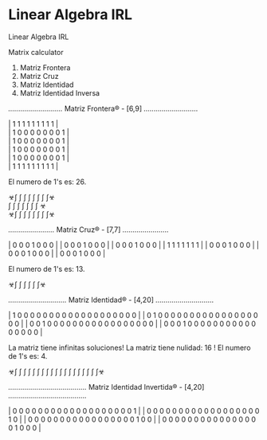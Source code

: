 # Linear Algebra IRL
 Linear Algebra IRL


Matrix calculator

1. Matriz Frontera
2. Matriz Cruz
3. Matriz Identidad
3. Matriz Identidad Inversa





*...........................*
  Matriz Frontera® - [6,9]
*...........................*

| 1 1 1 1 1 1 1 1 1 |<br/>
| 1 0 0 0 0 0 0 0 1 |<br/>
| 1 0 0 0 0 0 0 0 1 |<br/>
| 1 0 0 0 0 0 0 0 1 |<br/>
| 1 0 0 0 0 0 0 0 1 |<br/>
| 1 1 1 1 1 1 1 1 1 |<br/>

El numero de 1's es: 26.<br/>

☣∫ ∫ ∫ ∫ ∫ ∫ ∫ ∫☣<br/>
  ∫ ∫ ∫ ∫ ∫ ∫ ∫ ☣<br/>
☣∫ ∫ ∫ ∫ ∫ ∫ ∫ ∫☣  

*.......................*
  Matriz Cruz® - [7,7]
*.......................*

| 0 0 0 1 0 0 0 |
| 0 0 0 1 0 0 0 |
| 0 0 0 1 0 0 0 |
| 1 1 1 1 1 1 1 |
| 0 0 0 1 0 0 0 |
| 0 0 0 1 0 0 0 |
| 0 0 0 1 0 0 0 |

El numero de 1's es: 13.

☣∫ ∫ ∫ ∫ ∫ ∫☣

*.............................*
  Matriz Identidad® - [4,20]
*.............................*

| 1 0 0 0 0 0 0 0 0 0 0 0 0 0 0 0 0 0 0 0 |
| 0 1 0 0 0 0 0 0 0 0 0 0 0 0 0 0 0 0 0 0 |
| 0 0 1 0 0 0 0 0 0 0 0 0 0 0 0 0 0 0 0 0 |
| 0 0 0 1 0 0 0 0 0 0 0 0 0 0 0 0 0 0 0 0 |

La matriz tiene infinitas soluciones!
La matriz tiene nulidad: 16 !
El numero de 1's es: 4.

☣∫ ∫ ∫ ∫ ∫ ∫ ∫ ∫ ∫ ∫ ∫ ∫ ∫ ∫ ∫ ∫ ∫ ∫ ∫☣

*.......................................*
  Matriz Identidad Invertida® - [4,20]
*.......................................*

| 0 0 0 0 0 0 0 0 0 0 0 0 0 0 0 0 0 0 0 1 |
| 0 0 0 0 0 0 0 0 0 0 0 0 0 0 0 0 0 0 1 0 |
| 0 0 0 0 0 0 0 0 0 0 0 0 0 0 0 0 0 1 0 0 |
| 0 0 0 0 0 0 0 0 0 0 0 0 0 0 0 0 1 0 0 0 |
